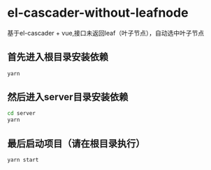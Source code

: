# el-cascader-without-leafnode
基于el-cascader + vue,接口未返回leaf（叶子节点），自动选中叶子节点

## 首先进入根目录安装依赖
```bash
yarn
```
## 然后进入server目录安装依赖
```bash
cd server
yarn
```
## 最后启动项目（请在根目录执行）
```bash
yarn start
```
